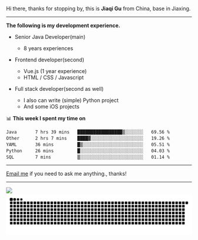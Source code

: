 Hi there, thanks for stopping by, this is **Jiaqi Gu** from China, base in Jiaxing.

---

**The following is my development experience.**

- Senior Java Developer(main)
  - 8 years experiences

- Frontend developer(second)
  - Vue.js (1 year experience)
  - HTML / CSS / Javascript
  
- Full stack developer(second as well)
  - I also can write (simple) Python project
  - And some iOS projects

📊 **This week I spent my time on**
<!--START_SECTION:waka-->

```txt
Java       7 hrs 39 mins   █████████████████▒░░░░░░░   69.56 %
Other      2 hrs 7 mins    ████▓░░░░░░░░░░░░░░░░░░░░   19.26 %
YAML       36 mins         █▒░░░░░░░░░░░░░░░░░░░░░░░   05.51 %
Python     26 mins         █░░░░░░░░░░░░░░░░░░░░░░░░   04.03 %
SQL        7 mins          ▒░░░░░░░░░░░░░░░░░░░░░░░░   01.14 %
```

<!--END_SECTION:waka-->

---

[Email me](mailto:htk2klwgr@mozmail.com?subject=Hiring_from_GitHub) if you need to ask me anything., thanks!

---

![]( https://visitor-badge.glitch.me/badge?page_id=githubgujiaqi)
![]( https://github.com/droid-Q/droid-Q/raw/output/github-contribution-grid-snake.svg#gh-dark-mode-only)
